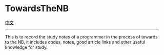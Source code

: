 # TowardsTheNB

[中文](./README_CN.md)

---

This is to record the study notes of a programmer in the process of towards to the NB, it includes codes, notes, good article links and other useful knowledge for study.
